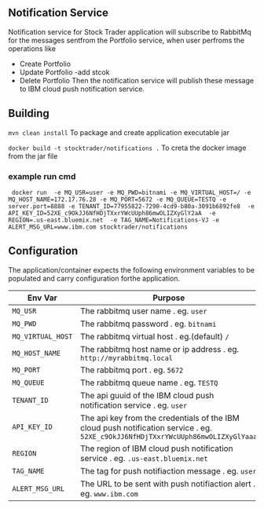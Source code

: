 ## Notification Service
Notification service for Stock Trader application will subscribe to RabbitMq for the messages sentfrom the Portfolio service, when user perfroms the operations like 
* Create Portfolio
* Update Portfolio -add stcok
* Delete Portfolio
Then the notification service will publish these message to IBM cloud push notification service.

## Building

`mvn clean install` To package and create application executable jar

`docker build -t stocktrader/notifications .` To creta the docker image from the jar file

### example run cmd

` docker run  -e MQ_USR=user -e MQ_PWD=bitnami -e MQ_VIRTUAL_HOST=/ -e MQ_HOST_NAME=172.17.76.28 -e MQ_PORT=5672 -e MQ_QUEUE=TESTQ -e server.port=8888 -e TENANT_ID=77955822-7290-4cd9-b80a-3091b6892fe8  -e API_KEY_ID=52XE_c9OkJJ6NfHDjTXxrYWcUUph86mwOLIZXyGlY2aA  -e REGION=.us-east.bluemix.net  -e TAG_NAME=Notifications-VJ -e ALERT_MSG_URL=www.ibm.com stocktrader/notifications`    


## Configuration

The application/container expects the following environment variables to be populated and carry configuration forthe application.

| Env Var | Purpose |
|---------|---------|
|`MQ_USR` | The rabbitmq user name . eg. `user`|
|`MQ_PWD` | The rabbitmq password . eg. `bitnami`|
|`MQ_VIRTUAL_HOST` | The rabbitmq virtual host . eg.(default) `/`|
|`MQ_HOST_NAME` | The rabbitmq host name or ip address . eg. `http://myrabbitmq.local`|
|`MQ_PORT` | The rabbitmq port . eg. `5672`|
|`MQ_QUEUE` | The rabbitmq queue name . eg. `TESTQ`|
|`TENANT_ID` | The api guuid of the IBM cloud  push notification service . eg. `user`|
|`API_KEY_ID` | The api key from the credentials of the IBM cloud  push notification service . eg. `52XE_c9OkJJ6NfHDjTXxrYWcUUph86mwOLIZXyGlYaaa`|
|`REGION` | The region of IBM cloud push notification service . eg. `.us-east.bluemix.net`|
|`TAG_NAME` | The tag for push notifiaction message  . eg. `user`|
|`ALERT_MSG_URL` | The URL to be sent with push notifiaction alert . eg. `www.ibm.com` |

